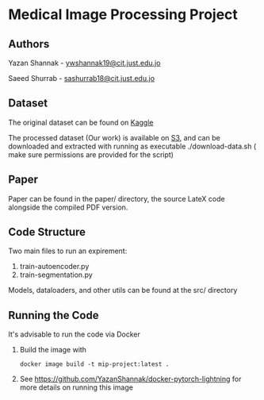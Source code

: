 # Medical Image Processing Project

## Authors

Yazan Shannak  - ywshannak19@cit.just.edu.jo

Saeed Shurrab  -  sashurrab18@cit.just.edu.jo



## Dataset

The original dataset can be found on [Kaggle](https://www.kaggle.com/vbookshelf/pneumothorax-chest-xray-images-and-masks) 

The processed dataset (Our work) is available on [S3](https://yazansh-public.s3.amazonaws.com/mip-data.zip), and can be downloaded and extracted with  running as executable ./download-data.sh ( make sure permissions are provided for the script)  



## Paper

Paper can be found in the paper/ directory, the source LateX code alongside the compiled PDF version.



## Code Structure

Two main files to run an expirement:

1. train-autoencoder.py
2. train-segmentation.py



Models, dataloaders, and other utils can be found at the src/ directory



## Running the Code

It's advisable to run the code via Docker

1. Build the image with 

   `docker image build -t mip-project:latest .`

2. See  https://github.com/YazanShannak/docker-pytorch-lightning for more details on running this image
